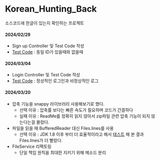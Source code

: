 # Korean_Hunting_Back
소스코드에 한글이 있는지 확인하는 프로젝트

#### 2024/02/29
- Sign up Controller 및 Test Code 작성
- [Test Code](https://github.com/dukbong/Korean_Hunting_Back/blob/main/src/test/java/com/hangulhunting/Korean_Hunting/controller/SignUpTest.java) : 동일 ID가 있을때와 없을때

#### 2024/03/04
- Login Controller 및 Test Code 작성
- [Test Code](https://github.com/dukbong/Korean_Hunting_Back/blob/main/src/test/java/com/hangulhunting/Korean_Hunting/controller/LoginTest.java) : 정상적인 로그인과 비정상적인 로그

#### 2024/03/20
- 압축 기능을 snappy 라이브러리 사용해보기로 했다.
  - 선택 이유 : 압축률 보다는 빠른 속도가 필요하며 코드가 간결하다
  - 실패 이유 : ReadMe를 정확히 읽지 않아서 zip파일 관련 압축 기능이 되지 않는다는걸 몰랐다.
- 파일을 읽을 때 BufferedReader 대신 Files.lines를 사용  
  - 선택 이유 : JDK 1.8 이후 부터 더 효율적이라고 해서 [테스트](https://github.com/dukbong/Korean_Hunting_Back/blob/main/src/test/java/com/hangulhunting/Korean_Hunting/etc/FileReadPerformanceTest.java) 해 본 결과 Files.lines가 더 빨랐다.
- FileService 리팩토링
  - 단일 책임 원칙을 최대한 지키기 위해 메소드 분리
